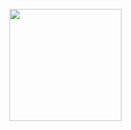 <p align="center">
  <img src="https://monophy.com/media/kFUezYvRCwweoRfc6f/monophy.gif" height="200"/>
</p>
